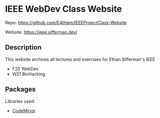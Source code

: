 
<!-- README.md -->


# IEEE WebDev Class Website

Repo: https://github.com/E4tHam/IEEEProjectClass-Website

Website: https://ieee.sifferman.dev/

## Description

This website archives all lectures and exercises for Ethan Sifferman's IEEE
 * F20 WebDev
 * W21 BinHacking

## Packages

Libraries used:

 * [CodeMirror](https://codemirror.net/)
